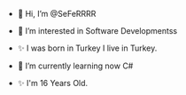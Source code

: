 - 👋 Hi, I’m @SeFeRRRR

- 👀 I’m interested in Software Developmentss

- ✨ I was born in Turkey I live in Turkey. 

- 🌱 I’m currently learning now C#

- ✨ I'm 16 Years Old.
<!---
SeFeRRRR/SeFeRRRR is a ✨ special ✨ repository because its `README.md` (this file) appears on your GitHub profile.
You can click the Preview link to take a look at your changes.
--->

